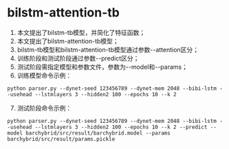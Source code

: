 # bilstm-attention-tb
1. 本文提出了bilstm-tb模型，并简化了特征函数；
2. 本文提出了bilstm-attention-tb模型；
3. bilstm-tb模型和bilstm-attention-tb模型通过参数--attention区分；
4. 训练阶段和测试阶段通过参数--predict区分；
5. 测试阶段需指定模型和参数文件，参数为--model和--params；
6. 训练模型命令示例：

```
python parser.py --dynet-seed 123456789 --dynet-mem 2048 --bibi-lstm --usehead --lstmlayers 3 --hidden2 100 --epochs 10 --k 2
```
7. 测试阶段命令示例：

```
python parser.py --dynet-seed 123456789 --dynet-mem 2048 --bibi-lstm --usehead --lstmlayers 3 --hidden2 100 --epochs 10 --k 2 --predict --model barchybrid/src/result/barchybrid.model --params barchybrid/src/result/params.pickle
```
